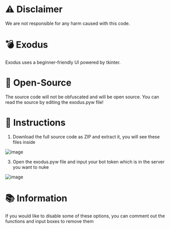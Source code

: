 # ⚠️ Disclaimer
We are not responsible for any harm caused with this code.

# 💣 Exodus
Exodus uses a beginner-friendly UI powered by tkinter.

# 📖 Open-Source
The source code will not be obfuscated and will be open source. You can read the source by editing the exodus.pyw file!

# 📜 Instructions

1. Download the full source code as ZIP and extract it, you will see these files inside

![image](https://github.com/user-attachments/assets/d440480a-296f-459b-8ce4-36d3b84c1222)

3. Open the exodus.pyw file and input your bot token which is in the server you want to nuke

![image](https://github.com/user-attachments/assets/c895679a-9404-4d62-a760-42c16eacd7c9)

# 📚 Information
If you would like to disable some of these options, you can comment out the functions and input boxes to remove them
